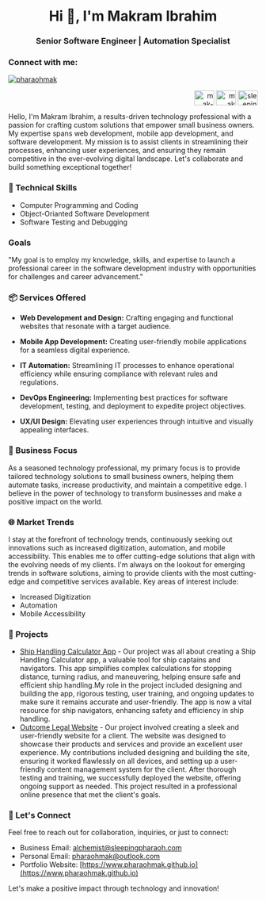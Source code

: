 <h1 align="center">Hi 👋, I'm Makram Ibrahim</h1>
<h3 align="center">Senior Software Engineer | Automation Specialist</h3>

<h3 align="left">Connect with me:</h3>

<p align="left"> <a href="https://twitter.com/pharaohmak" target="blank"><img src="https://img.shields.io/twitter/follow/pharaohmak?logo=twitter&style=for-the-badge" alt="pharaohmak" /></a> </p>

<p align="right">
<a href="https://linkedin.com/in/mak-ibrahim" target="blank"><img align="center" src="https://raw.githubusercontent.com/rahuldkjain/github-profile-readme-generator/master/src/images/icons/Social/linked-in-alt.svg" alt="mak-ibrahim" height="30" width="40" /></a>
<a href="https://fb.com/mak ibrahim" target="blank"><img align="center" src="https://raw.githubusercontent.com/rahuldkjain/github-profile-readme-generator/master/src/images/icons/Social/facebook.svg" alt="mak ibrahim" height="30" width="40" /></a>
<a href="https://instagram.com/sleeping.pharaoh" target="blank"><img align="center" src="https://raw.githubusercontent.com/rahuldkjain/github-profile-readme-generator/master/src/images/icons/Social/instagram.svg" alt="sleeping.pharaoh" height="30" width="40" /></a>
</p>

Hello, I'm Makram Ibrahim, a results-driven technology professional with a passion for crafting custom solutions that empower small business owners. My expertise spans web development, mobile app development, and software development. My mission is to assist clients in streamlining their processes, enhancing user experiences, and ensuring they remain competitive in the ever-evolving digital landscape. Let's collaborate and build something exceptional together!

### 🔧 Technical Skills
- Computer Programming and Coding
- Object-Orianted Software Development
- Software Testing and Debugging

### Goals
"My goal is to employ my knowledge, skills, and expertise to launch a professional career in the software development industry with opportunities for challenges and career advancement."

### 📦 Services Offered

- **Web Development and Design:** Crafting engaging and functional websites that resonate with a target audience.

- **Mobile App Development:** Creating user-friendly mobile applications for a seamless digital experience.

- **IT Automation:** Streamlining IT processes to enhance operational efficiency while ensuring compliance with relevant rules and regulations.

- **DevOps Engineering:** Implementing best practices for software development, testing, and deployment to expedite project objectives.

- **UX/UI Design:** Elevating user experiences through intuitive and visually appealing interfaces.

### 💼 Business Focus
As a seasoned technology professional, my primary focus is to provide tailored technology solutions to small business owners, helping them automate tasks, increase productivity, and maintain a competitive edge. I believe in the power of technology to transform businesses and make a positive impact on the world.

### 🌐 Market Trends
I stay at the forefront of technology trends, continuously seeking out innovations such as increased digitization, automation, and mobile accessibility. This enables me to offer cutting-edge solutions that align with the evolving needs of my clients. I'm always on the lookout for emerging trends in software solutions, aiming to provide clients with the most cutting-edge and competitive services available. Key areas of interest include:
- Increased Digitization
- Automation
- Mobile Accessibility

### 🌟 Projects
- [Ship Handling Calculator App](#) - Our project was all about creating a Ship Handling Calculator app, a valuable tool for ship captains and navigators. This app simplifies complex calculations for stopping distance, turning radius, and maneuvering, helping ensure safe and efficient ship handling.My role in the project included designing and building the app, rigorous testing, user training, and ongoing updates to make sure it remains accurate and user-friendly. The app is now a vital resource for ship navigators, enhancing safety and efficiency in ship handling.
- [Outcome Legal Website](#) - Our project involved creating a sleek and user-friendly website for a client. The website was designed to showcase their products and services and provide an excellent user experience. My contributions included designing and building the site, ensuring it worked flawlessly on all devices, and setting up a user-friendly content management system for the client. After thorough testing and training, we successfully deployed the website, offering ongoing support as needed. This project resulted in a professional online presence that met the client's goals.

### 📧 Let's Connect
Feel free to reach out for collaboration, inquiries, or just to connect:
- Business Email: [alchemist@sleepingpharaoh.com](mailto:alchemist@sleepingpharaoh.com)
- Personal Email: [pharaohmak@outlook.com](mailto:pharaohmak@outlook.com)
- Portfolio Website: [https://www.pharaohmak.github.io](https://www.pharaohmak.github.io)

Let's make a positive impact through technology and innovation!
